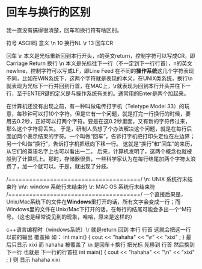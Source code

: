 # 回车与换行的区别

我一直没有搞得很清楚，回车和换行符有啥区别。

符号 ASCII码 意义
\n 10 换行NL
\r 13 回车CR

回车 \r 本义是光标重新回到本行开头，r的英文return，控制字符可以写成CR，即Carriage Return
换行 \n 本义是光标往下一行（不一定到下一行行首），n的英文newline，控制字符可以写成LF，即Line Feed
在不同的**操作系统**这几个字符表现不同，比如在WIN系统下，这两个字符就是表现的本义，在UNIX类系统，换行\n就表现为光标下一行并回到行首，在MAC上，\r就表现为回到本行开头并往下一行，至于ENTER键的定义是与操作系统有关的。通常用的Enter是两个加起来。

在计算机还没有出现之前，有一种叫做电传打字机（Teletype Model 33）的玩意，每秒钟可以打10个字符。但是它有一个问题，就是打完一行换行的时候，要用去0.2秒，正好可以打两个字符。要是在这0.2秒里面，又有新的字符传过来，那么这个字符将丢失。
于是，研制人员想了个办法解决这个问题，就是在每行后面加两个表示结束的字符。一个叫做“回车”，告诉打字机把打印头定位在左边界；另一个叫做“换行”，告诉打字机把纸向下移一行。
这就是“换行”和“回车”的来历，从它们的英语名字上也可以看出一二。
后来，计算机发明了，这两个概念也就被般到了计算机上。那时，存储器很贵，一些科学家认为在每行结尾加两个字符太浪费了，加一个就可以。于是，就出现了分歧。

/*======================================*/
\n: UNIX 系统行末结束符
\n\r: window 系统行末结束符
\r: MAC OS 系统行末结束符
/*======================================*/
一个直接后果是，Unix/Mac系统下的文件在**Windows**里打开的话，所有文字会变成一行；而Windows里的文件在Unix/Mac下打开的话，在每行的结尾可能会多出一个^M符号。（这也是经常说见到的现象，哈哈，原来是这样的）

c++语言编程时（windows系统）\r 就是return 回到 本行 行首 这就会把这一行以前的输出 覆盖掉
如：
int main() {
cout << "hahaha" << "\r" << "xixi" ;
}
最后只显示 xixi 而 hahaha 被覆盖了
\n 是回车＋换行 把光标 先移到 行首 然后换到下一行 也就是 下一行的行首拉
int main() {
cout << "hahaha" << "\n" << "xixi" ;
}
则 显示
hahaha
xixi